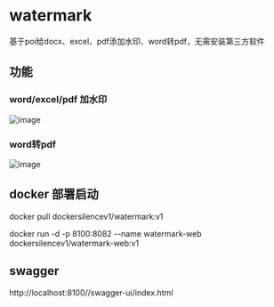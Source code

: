 # watermark
基于poi给docx、excel、pdf添加水印、word转pdf，无需安装第三方软件

## 功能
### word/excel/pdf 加水印
![image](https://github.com/user-attachments/assets/c57c883d-bb5e-44b8-b0c5-9888936f56cd)



### word转pdf

![image](https://github.com/user-attachments/assets/5d4da050-6d08-462a-acd8-115328e290ed)




## docker 部署启动
docker pull dockersilencev1/watermark:v1



docker run -d  -p 8100:8082  --name  watermark-web   dockersilencev1/watermark-web:v1

## swagger 
http://localhost:8100//swagger-ui/index.html
